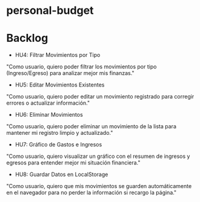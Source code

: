 # personal-budget

# Backlog
- HU4: Filtrar Movimientos por Tipo

"Como usuario, quiero poder filtrar los movimientos por tipo (Ingreso/Egreso) para analizar mejor mis finanzas."



- HU5: Editar Movimientos Existentes

"Como usuario, quiero poder editar un movimiento registrado para corregir errores o actualizar información."



- HU6: Eliminar Movimientos

"Como usuario, quiero poder eliminar un movimiento de la lista para mantener mi registro limpio y actualizado."



- HU7: Gráfico de Gastos e Ingresos

"Como usuario, quiero visualizar un gráfico con el resumen de ingresos y egresos para entender mejor mi situación financiera."



- HU8: Guardar Datos en LocalStorage

"Como usuario, quiero que mis movimientos se guarden automáticamente en el navegador para no perder la información si recargo la página."
